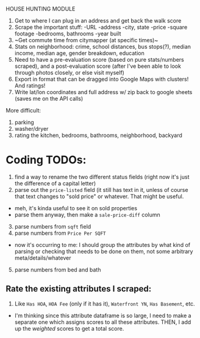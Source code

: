 HOUSE HUNTING MODULE

1. Get to where I can plug in an address and get back the walk score
2. Scrape the important stuff: 
	-URL
	-address
	-city, state
	-price
	-square footage
	-bedrooms, bathrooms
	-year built
3. ~Get commute time from citymapper (at specific times)~
4. Stats on neighborhood: crime, school distances, bus stops(?), median income, median age, gender breakdown, education
5. Need to have a pre-evaluation score (based on pure stats/numbers scraped), and a post-evaluation score (after I've been able to look through photos closely, or else visit myself)
6. Export in format that can be dragged into Google Maps
	with clusters! And ratings!
7. Write lat/lon coordinates and full address w/ zip back to google sheets (saves me on the API calls)


More difficult: 
1. parking
2. washer/dryer
3. rating the kitchen, bedrooms, bathrooms, neighborhood, backyard

# Coding TODOs:
1. find a way to rename the two different status fields (right now it's just the difference of a capital letter)
2. parse out the `price-listed` field (it still has text in it, unless of course that text changes to "sold price" or whatever. That might be useful.
  * meh, it's kinda useful to see it on sold properties
  * parse them anyway, then make a `sale-price-diff` column
3. parse numbers from `sqft` field
4. parse numbers from `Price Per SQFT`
  * now it's occurring to me: I should group the attributes by what kind of parsing or checking that needs to be done on them, not some arbitrary meta/details/whatever
5. parse numbers from bed and bath

## Rate the existing attributes I scraped:
1. Like `Has HOA`, `HOA Fee` (only if it has it), `Waterfront YN`, `Has Basement`, etc. 
* I'm thinking since this attribute dataframe is so large, I need to make a separate one which assigns scores to all these attributes. THEN, I add up the _weighted_ scores to get a total score.
